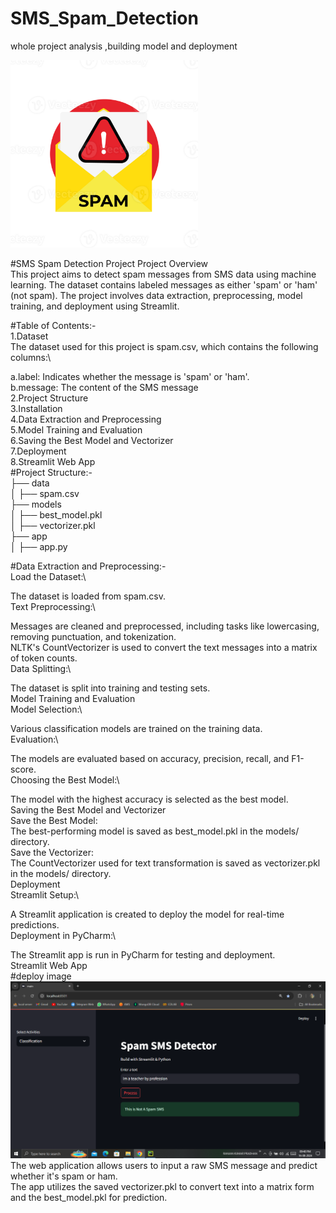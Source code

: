 # SMS_Spam_Detection
whole project analysis ,building model and deployment

<img src="https://github.com/rpjinu/SMS_Spam_Detection/blob/main/spam_logo.png" width="300">


#SMS Spam Detection Project
Project Overview\
This project aims to detect spam messages from SMS data using machine learning. The dataset contains labeled messages as either 'spam' or 'ham' (not spam). The project involves data extraction, preprocessing, model training, and deployment using Streamlit.

#Table of Contents:-\
1.Dataset\
The dataset used for this project is spam.csv, which contains the following columns:\

   a.label: Indicates whether the message is 'spam' or 'ham'.\
   b.message: The content of the SMS message\
2.Project Structure\
3.Installation\
4.Data Extraction and Preprocessing\
5.Model Training and Evaluation\
6.Saving the Best Model and Vectorizer\
7.Deployment\
8.Streamlit Web App\
#Project Structure:-\
├── data\
│   ├── spam.csv\
├── models\
│   ├── best_model.pkl\
│   ├── vectorizer.pkl\
├── app\
│   ├── app.py

#Data Extraction and Preprocessing:-\
Load the Dataset:\

The dataset is loaded from spam.csv.\
Text Preprocessing:\

Messages are cleaned and preprocessed, including tasks like lowercasing, removing punctuation, and tokenization.\
NLTK's CountVectorizer is used to convert the text messages into a matrix of token counts.\
Data Splitting:\

The dataset is split into training and testing sets.\
Model Training and Evaluation\
Model Selection:\

Various classification models are trained on the training data.\
Evaluation:\

The models are evaluated based on accuracy, precision, recall, and F1-score.\
Choosing the Best Model:\

The model with the highest accuracy is selected as the best model.\
Saving the Best Model and Vectorizer\
Save the Best Model:\
The best-performing model is saved as best_model.pkl in the models/ directory.\
Save the Vectorizer:\
The CountVectorizer used for text transformation is saved as vectorizer.pkl in the models/ directory.\
Deployment\
Streamlit Setup:\

A Streamlit application is created to deploy the model for real-time predictions.\
Deployment in PyCharm:\

The Streamlit app is run in PyCharm for testing and deployment.\
Streamlit Web App\
#deploy image
<img src="https://github.com/rpjinu/SMS_Spam_Detection/blob/main/Deploy_image.png" width="900">
The web application allows users to input a raw SMS message and predict whether it's spam or ham.\
The app utilizes the saved vectorizer.pkl to convert text into a matrix form and the best_model.pkl for prediction.

